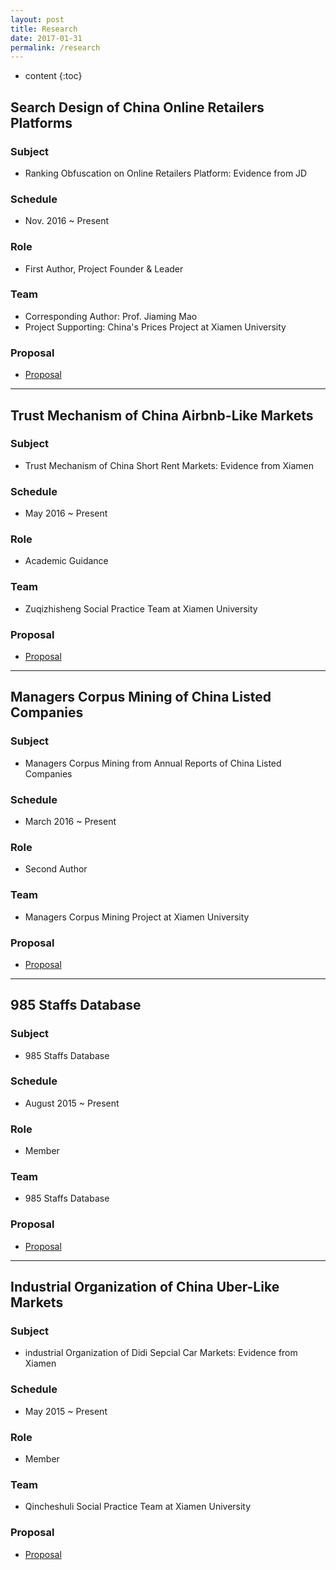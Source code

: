 ```yaml
---
layout: post
title: Research
date: 2017-01-31
permalink: /research
---
```


* content
{:toc}



Search Design of China Online Retailers Platforms
-------

### Subject
 - Ranking Obfuscation on Online Retailers Platform: Evidence from JD

### Schedule
 - Nov. 2016 ~ Present

### Role
 - First Author, Project Founder & Leader

### Team
 - Corresponding Author: Prof. Jiaming Mao
 - Project Supporting: China's Prices Project at Xiamen University

### Proposal
 - [Proposal]()

------


Trust Mechanism of China Airbnb-Like Markets 
-------

### Subject
 - Trust Mechanism of China Short Rent Markets: Evidence from Xiamen

### Schedule
 - May 2016 ~ Present

### Role
 - Academic Guidance

### Team
 - Zuqizhisheng Social Practice Team at Xiamen University

### Proposal
 - [Proposal]()

----


Managers Corpus Mining of China Listed Companies
-------

### Subject
 - Managers Corpus Mining from Annual Reports of China Listed Companies

### Schedule
 - March 2016 ~ Present

### Role
 - Second Author

### Team
 - Managers Corpus Mining Project at Xiamen University

### Proposal 
 - [Proposal]()

------


985 Staffs Database 
----

### Subject
 - 985 Staffs Database

### Schedule
 - August 2015 ~ Present

### Role
 - Member

### Team
 - 985 Staffs Database

### Proposal
 - [Proposal]()

-----


Industrial Organization of China Uber-Like Markets
-------

### Subject
 - industrial Organization of Didi Sepcial Car Markets: Evidence from Xiamen

### Schedule
 - May 2015 ~ Present

### Role
 - Member

### Team
  - Qincheshuli Social Practice Team at Xiamen University

### Proposal
  - [Proposal]() 
